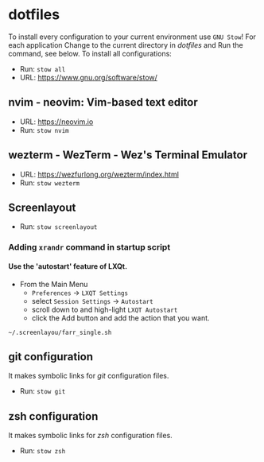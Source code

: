 # dotfiles

To install every configuration to your current environment use
`GNU Stow`! For each application Change to the current directory in
*dotfiles* and Run the command, see below. To install all
configurations:

* Run: `stow all`
* URL: https://www.gnu.org/software/stow/

## nvim - neovim: Vim-based text editor

* URL: https://neovim.io
* Run: `stow nvim`

## wezterm - WezTerm - Wez's Terminal Emulator

* URL: https://wezfurlong.org/wezterm/index.html
* Run: `stow wezterm`

## Screenlayout

* Run: `stow screenlayout`

### Adding `xrandr` command in startup script

#### Use the 'autostart' feature of LXQt.

* From the Main Menu
    + `Preferences` -> `LXQT Settings`
    + select `Session Settings` -> `Autostart`
    + scroll down to and high-light `LXQT Autostart`
    + click the Add button and add the action that you want.

```
~/.screenlayou/farr_single.sh
```

## git configuration

It makes symbolic links for *git* configuration files.

* Run: `stow git`

## zsh configuration

It makes symbolic links for *zsh* configuration files.

* Run: `stow zsh`
